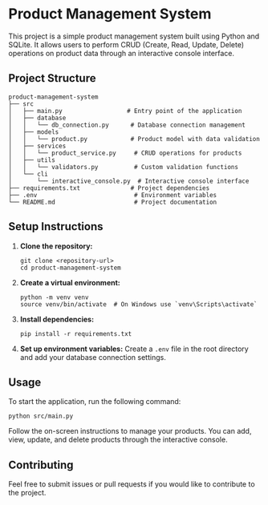 # Product Management System

This project is a simple product management system built using Python and SQLite. It allows users to perform CRUD (Create, Read, Update, Delete) operations on product data through an interactive console interface.

## Project Structure

```
product-management-system
├── src
│   ├── main.py                  # Entry point of the application
│   ├── database
│   │   └── db_connection.py      # Database connection management
│   ├── models
│   │   └── product.py            # Product model with data validation
│   ├── services
│   │   └── product_service.py     # CRUD operations for products
│   ├── utils
│   │   └── validators.py          # Custom validation functions
│   └── cli
│       └── interactive_console.py  # Interactive console interface
├── requirements.txt              # Project dependencies
├── .env                           # Environment variables
└── README.md                      # Project documentation
```

## Setup Instructions

1. **Clone the repository:**
   ```
   git clone <repository-url>
   cd product-management-system
   ```

2. **Create a virtual environment:**
   ```
   python -m venv venv
   source venv/bin/activate  # On Windows use `venv\Scripts\activate`
   ```

3. **Install dependencies:**
   ```
   pip install -r requirements.txt
   ```

4. **Set up environment variables:**
   Create a `.env` file in the root directory and add your database connection settings.

## Usage

To start the application, run the following command:

```
python src/main.py
```

Follow the on-screen instructions to manage your products. You can add, view, update, and delete products through the interactive console. 

## Contributing

Feel free to submit issues or pull requests if you would like to contribute to the project.